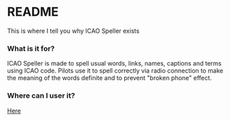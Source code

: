 # README #

This is where I tell you why ICAO Speller exists

### What is it for? ###

ICAO Speller is made to spell usual words, links, names, captions and terms using ICAO code. Pilots use it to spell correctly via radio connection to make the meaning of the words definite and to prevent "broken phone" effect.

### Where can I user it? ###

[Here](https://icaoalpha.apphb.com)